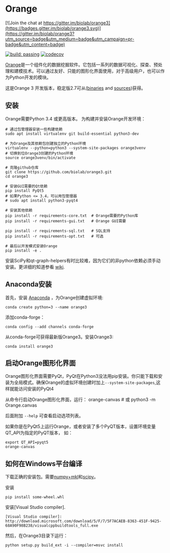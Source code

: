 Orange
======

[![Join the chat at https://gitter.im/biolab/orange3](https://badges.gitter.im/biolab/orange3.svg)](https://gitter.im/biolab/orange3?utm_source=badge&utm_medium=badge&utm_campaign=pr-badge&utm_content=badge)

[![build: passing](https://img.shields.io/travis/biolab/orange3.svg)](https://travis-ci.org/biolab/orange3)
[![codecov](https://codecov.io/gh/biolab/orange3/branch/master/graph/badge.svg)](https://codecov.io/gh/biolab/orange3)

[Orange]是一个组件化的数据挖掘软件。它包括一系列的数据可视化、探查、预处理和建模技术。可以通过友好、只能的图形化界面使用，对于高级用户，也可以作为Python开发的模块。

这是Orange 3 开发版本，稳定版2.7可从([binaries] and [sources])获得。

[Orange]: http://orange.biolab.si/
[binaries]: http://orange.biolab.si/orange2/
[sources]: https://github.com/biolab/orange


安装
----------
Orange需要Python 3.4 或更高版本。
为构建并安装Orange开发环境：

    # 通过包管理器安装一些构建依赖
    sudo apt install virtualenv git build-essential python3-dev

    # 为Orange及其依赖包创建独立的Python环境
    virtualenv --python=python3 --system-site-packages orange3venv
    # 切换到位Orange3创建的Python环境
    source orange3venv/bin/activate

    # 克隆github仓库
    git clone https://github.com/biolab/orange3.git
    cd orange3

    # 安装GUI需要的Qt依赖
    pip install PyQt5
    # 如果Python <= 3.4，可以用包管理器
    # sudo apt install python3-pyqt4
    
    # 安装其他依赖
    pip install -r requirements-core.txt  # Orange需要的Python库
    pip install -r requirements-gui.txt   # Orange GUI需要

    pip install -r requirements-sql.txt   # SQL支持
    pip install -r requirements-opt.txt   # 可选

    # 最后以开发模式安装Orange
    pip install -e .

安装SciPy和qt-graph-helpers有时比较难，因为它们的非python依赖必须手动安装。更详细的知道参看 [wiki].

[wiki]: https://github.com/biolab/orange3/wiki

Anaconda安装
---------------------

首先，安装 [Anaconda] ，为Orange创建虚拟环境:

    conda create python=3 --name orange3 

添加conda-forge：

    conda config --add channels conda-forge

从conda-forge可获得最新版Orange3。安装Orange3:

    conda install orange3

[Anaconda]: https://www.continuum.io/downloads

启动Orange图形化界面
-------------------

Orange图形化界面需要PyQt，PyQt在Python3没法用pip安装。你只能下载和安装为全局模式。确保Orange的虚拟环境创建时加上`--system-site-packages`,这样就能访问安装的PyQt4

从命令行启动Orange图形化界面，运行：
    orange-canvas
    # 或
    python3 -m Orange.canvas

后面附加 `--help` 可查看启动选项列表。

如果你是在PyQt5上运行Orange，或者安装了多个PyQT版本，设置环境变量QT_API为指定的PyQT版本，
如：

    export QT_API=pyqt5
    orange-canvas


如何在Windows平台编译
--------------------

下载正确的安装包。需要[numpy+mkl]和[scipy]。

[numpy+mkl]: http://www.lfd.uci.edu/~gohlke/pythonlibs/#numpy
[scipy]: http://www.lfd.uci.edu/~gohlke/pythonlibs/#scipy

安装

    pip install some-wheel.whl

安装[Visual Studio compiler].

    [Visual Studio compiler]: http://download.microsoft.com/download/5/F/7/5F7ACAEB-8363-451F-9425-68A90F98B238/visualcppbuildtools_full.exe

然后，在Orange3目录下运行：

    python setup.py build_ext -i --compiler=msvc install
